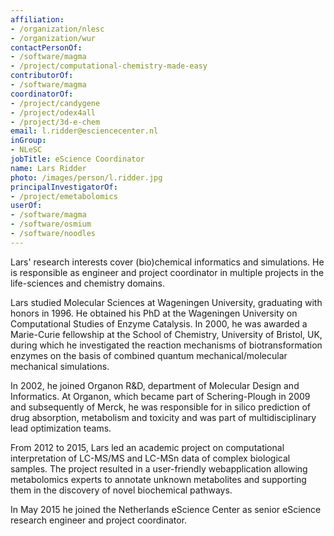 ```yaml
---
affiliation:
- /organization/nlesc
- /organization/wur
contactPersonOf:
- /software/magma
- /project/computational-chemistry-made-easy
contributorOf:
- /software/magma
coordinatorOf:
- /project/candygene
- /project/odex4all
- /project/3d-e-chem
email: l.ridder@esciencecenter.nl
inGroup:
- NLeSC
jobTitle: eScience Coordinator
name: Lars Ridder
photo: /images/person/l.ridder.jpg
principalInvestigatorOf:
- /project/emetabolomics
userOf:
- /software/magma
- /software/osmium
- /software/noodles
---
```

Lars' research interests cover (bio)chemical informatics and simulations. He is responsible as engineer and project coordinator in multiple projects in the life-sciences and chemistry domains.

Lars studied Molecular Sciences at Wageningen University, graduating with honors in 1996. He obtained his PhD at the Wageningen University on Computational Studies of Enzyme Catalysis. In 2000, he was awarded a Marie-Curie fellowship at the School of Chemistry, University of Bristol, UK, during which he investigated the reaction mechanisms of biotransformation enzymes on the basis of combined quantum mechanical/molecular mechanical simulations.

In 2002, he joined Organon R&D, department of Molecular Design and Informatics. At Organon, which became part of Schering-Plough in 2009 and subsequently of Merck, he was responsible for in silico prediction of drug absorption, metabolism and toxicity and was part of multidisciplinary lead optimization teams.

From 2012 to 2015, Lars led an academic project on computational interpretation of LC-MS/MS and LC-MSn data of complex biological samples. The project resulted in a user-friendly webapplication allowing metabolomics experts to annotate unknown metabolites and supporting them in the discovery of novel biochemical pathways.

In May 2015 he joined the Netherlands eScience Center as senior eScience research engineer and project coordinator.
